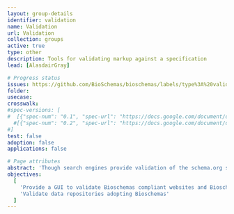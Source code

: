 ```yaml
---
layout: group-details
identifier: validation
name: Validation
url: Validation
collection: groups
active: true
type: other
description: Tools for validating markup against a specification
lead: [AlasdairGray]

# Progress status
issues: https://github.com/BioSchemas/bioschemas/labels/type%3A%20validation
folder:
usecase:
crosswalk:
#spec-versions: [
#  [{"spec-num": "0.1", "spec-url": "https://docs.google.com/document/d/1kQE3lixvBjBiZ8X3I1Mi44c3dcdgf4SshoGdNX5-_TE"}]#,
  #[{"spec-num": "0.2", "spec-url": "https://docs.google.com/document/d/1fn-of4cxGJLYiw1G3-KepZsIE0Ptq4GSx-h3jPmvdvc"}]
#]
test: false
adoption: false
applications: false

# Page attributes
abstract: 'Though search engines provide validation of the schema.org structured data provided in a page it does not make an analysis of the content of a site and do not validate important features in Bioschemas like compliance with content guidelines, vocabularies or cardinality.'
objectives:
  [
    'Provide a GUI to validate Bioschemas compliant websites and Bioschemas compliant sites',
    'Validate data repositories adopting Bioschemas'
  ]
---
```

